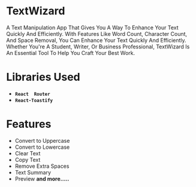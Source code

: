 # TextWizard
A Text Manipulation App That Gives You A Way To Enhance Your Text Quickly And Efficiently. With Features Like Word Count, Character Count, And Space Removal, You Can Enhance Your Text Quickly And Efficiently. Whether You're A Student, Writer, Or Business Professional, TextWizard Is An Essential Tool To Help You Craft Your Best Work.
# Libraries Used

- **`React  Router`** 
- **`React-Toastify `** 
# Features
* Convert to Uppercase
* Convert to Lowercase
* Clear Text
* Copy Text
* Remove Extra Spaces
* Text Summary
* Preview
**and more.....**
